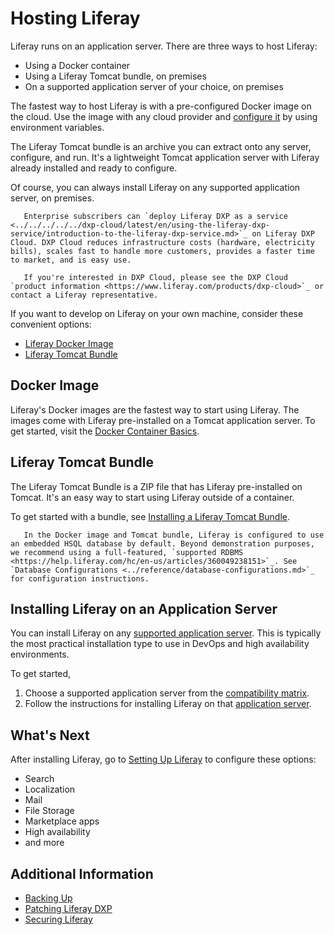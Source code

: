 # Hosting Liferay

Liferay runs on an application server. There are three ways to host Liferay: 

- Using a Docker container
- Using a Liferay Tomcat bundle, on premises
- On a supported application server of your choice, on premises 

The fastest way to host Liferay is with a pre-configured Docker image on the cloud. Use the image with any cloud provider and [configure it](./using-liferay-docker-images/docker-container-basics.md) by using environment variables. 

The Liferay Tomcat bundle is an archive you can extract onto any server, configure, and run. It's a lightweight Tomcat application server with Liferay already installed and ready to configure. 

Of course, you can always install Liferay on any supported application server, on premises. 

```note::
   Enterprise subscribers can `deploy Liferay DXP as a service <../../../../../dxp-cloud/latest/en/using-the-liferay-dxp-service/introduction-to-the-liferay-dxp-service.md>`_ on Liferay DXP Cloud. DXP Cloud reduces infrastructure costs (hardware, electricity bills), scales fast to handle more customers, provides a faster time to market, and is easy use.

   If you're interested in DXP Cloud, please see the DXP Cloud `product information <https://www.liferay.com/products/dxp-cloud>`_ or contact a Liferay representative.
```

If you want to develop on Liferay on your own machine, consider these convenient options:

* [Liferay Docker Image](#docker-image)
* [Liferay Tomcat Bundle](#liferay-tomcat-bundle)

## Docker Image

Liferay's Docker images are the fastest way to start using Liferay. The images come with Liferay pre-installed on a Tomcat application server. To get started, visit the [Docker Container Basics](./using-liferay-docker-images/docker-container-basics.md).

## Liferay Tomcat Bundle

The Liferay Tomcat Bundle is a ZIP file that has Liferay pre-installed on Tomcat. It's an easy way to start using Liferay outside of a container.

To get started with a bundle, see [Installing a Liferay Tomcat Bundle](./installing-a-liferay-tomcat-bundle.md).

```warning::
   In the Docker image and Tomcat bundle, Liferay is configured to use an embedded HSQL database by default. Beyond demonstration purposes, we recommend using a full-featured, `supported RDBMS <https://help.liferay.com/hc/en-us/articles/360049238151>`_. See `Database Configurations <../reference/database-configurations.md>`_ for configuration instructions.
```
## Installing Liferay on an Application Server

You can install Liferay on any [supported application server](https://help.liferay.com/hc/en-us/articles/360049238151). This is typically the most practical installation type to use in DevOps and high availability environments.

To get started,

1. Choose a supported application server from the [compatibility matrix](https://help.liferay.com/hc/en-us/articles/360049238151).
1. Follow the instructions for installing Liferay on that [application server](./installing_liferay_on_an_application_server.html).


## What's Next 

After installing Liferay, go to [Setting Up Liferay](../setting-up-liferay.html) to configure these options:

* Search
* Localization
* Mail 
* File Storage
* Marketplace apps
* High availability
* and more

## Additional Information

* [Backing Up](../maintaining-a-liferay-dxp-installation/backing-up.md)
* [Patching Liferay DXP](../maintaining-a-liferay-dxp-installation/patching-liferay/patching-liferay.md)
* [Securing Liferay](../securing-liferay/securing-liferay.md)
